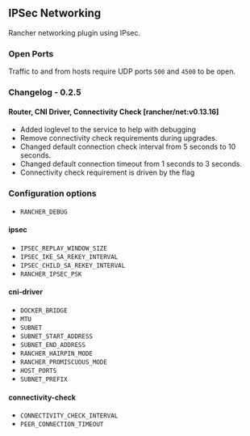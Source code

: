 ## IPSec Networking

Rancher networking plugin using IPsec.

### Open Ports

Traffic to and from hosts require UDP ports `500` and `4500` to be open.

### Changelog - 0.2.5

#### Router, CNI Driver, Connectivity Check [rancher/net:v0.13.16]
* Added loglevel to the service to help with debugging
* Remove connectivity check requirements during upgrades.
* Changed default connection check interval from 5 seconds to 10 seconds.
* Changed default connection timeout from 1 seconds to 3 seconds.
* Connectivity check requirement is driven by the flag

### Configuration options
* `RANCHER_DEBUG`

#### ipsec

* `IPSEC_REPLAY_WINDOW_SIZE`
* `IPSEC_IKE_SA_REKEY_INTERVAL`
* `IPSEC_CHILD_SA_REKEY_INTERVAL`
* `RANCHER_IPSEC_PSK`

#### cni-driver

* `DOCKER_BRIDGE`
* `MTU`
* `SUBNET`
* `SUBNET_START_ADDRESS`
* `SUBNET_END_ADDRESS`
* `RANCHER_HAIRPIN_MODE`
* `RANCHER_PROMISCUOUS_MODE`
* `HOST_PORTS`
* `SUBNET_PREFIX`

#### connectivity-check

* `CONNECTIVITY_CHECK_INTERVAL`
* `PEER_CONNECTION_TIMEOUT`
